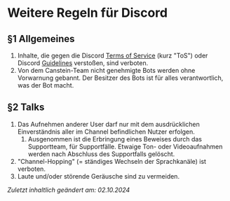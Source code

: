 # Weitere Regeln für Discord

## §1 Allgemeines
1. Inhalte, die gegen die Discord [Terms of Service](https://discord.com/terms) (kurz "ToS") oder Discord [Guidelines](https://discord.com/guidelines) verstoßen, sind verboten.
2. Von dem Canstein-Team nicht genehmigte Bots werden ohne Vorwarnung gebannt. Der Besitzer des Bots ist für alles verantwortlich, was der Bot macht.

## §2 Talks
1. Das Aufnehmen anderer User darf nur mit dem ausdrücklichen Einverständnis aller im Channel befindlichen Nutzer erfolgen.
    1. Ausgenommen ist die Erbringung eines Beweises durch das Supportteam, für Supportfälle. Etwaige Ton- oder Videoaufnahmen werden nach Abschluss des Supportfalls gelöscht.
2. "Channel-Hopping" (= ständiges Wechseln der Sprachkanäle) ist verboten.
3. Laute und/oder störende Geräusche sind zu vermeiden.

_Zuletzt inhaltlich geändert am: 02.10.2024_